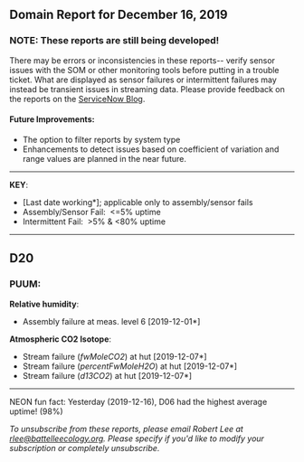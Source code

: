 ## Domain Report for December 16, 2019


### NOTE: These reports are still being developed!
There may be errors or inconsistencies in these reports-- verify sensor issues with the SOM or other monitoring tools before putting in a trouble ticket. What are displayed as sensor failures or intermittent failures may instead be transient issues in streaming data.
Please provide feedback on the reports on the [ServiceNow Blog](https://neon.service-now.com/community?id=community_blog&sys_id=9b4fbe8adbed734017ecf9041d9619be).

#### Future Improvements: 
 - The option to filter reports by system type 
 - Enhancements to detect issues based on coefficient of variation and range values are planned in the near future.

***

**KEY**:

 - [Last date working*]; applicable only to assembly/sensor fails
 - Assembly/Sensor Fail:&nbsp;&nbsp;<=5% uptime
 - Intermittent Fail:&nbsp;&nbsp;>5% & <80% uptime

***
## D20

### PUUM:

**Relative humidity**:
 - Assembly failure at meas. level 6 [2019-12-01*]

**Atmospheric CO2 Isotope**:
 - Stream failure (_fwMoleCO2_) at hut [2019-12-07*]
 - Stream failure (_percentFwMoleH2O_) at hut [2019-12-07*]
 - Stream failure (_d13CO2_) at hut [2019-12-07*]

***
NEON fun fact: Yesterday (2019-12-16), D06 had the highest average uptime! (98%)

_To unsubscribe from these reports, please email Robert Lee at rlee@battelleecology.org. Please specify if you'd like to modify your subscription or completely unsubscribe._
